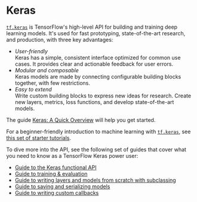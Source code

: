 # Keras

<a href="../../../api_docs/python/tf/keras.md"><code>tf.keras</code></a> is TensorFlow's high-level API for building and training deep learning models. It's used for fast prototyping, state-of-the-art research, and production, with three key advantages:

-   *User-friendly*<br> Keras has a simple, consistent interface optimized for common use cases. It provides clear and actionable feedback for user errors.
-   *Modular and composable*<br> Keras models are made by connecting configurable building blocks together, with few restrictions.
-   *Easy to extend*<br> Write custom building blocks to express new ideas for research. Create new layers, metrics, loss functions, and develop state-of-the-art models.

The guide [Keras: A Quick Overview](./overview.ipynb) will help you get started.

For a beginner-friendly introduction to machine learning with <a href="../../../api_docs/python/tf/keras.md"><code>tf.keras</code></a>, see [this set of starter tutorials](https://www.tensorflow.org/tutorials/keras).

To dive more into the API, see the following set of guides that cover what you
need to know as a TensorFlow Keras power user:

-   [Guide to the Keras functional API](./functional.ipynb)
-   [Guide to training & evaluation](./training_and_evaluation.ipynb)
-   [Guide to writing layers and models from scratch with subclassing](./custom_layers_and_models.ipynb)
-   [Guide to saving and serializing models](./saving_and_serializing.ipynb)
-   [Guide to writing custom callbacks](./custom_callback.ipynb)
